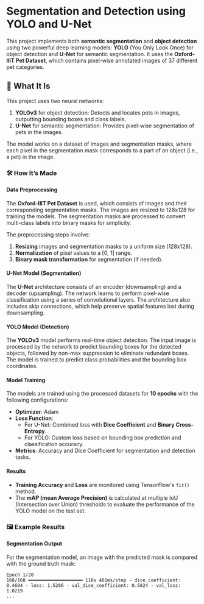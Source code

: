 # Segmentation and Detection using YOLO and U-Net

This project implements both **semantic segmentation** and **object detection** using two powerful deep learning models: **YOLO** (You Only Look Once) for object detection and **U-Net** for semantic segmentation. It uses the **Oxford-IIIT Pet Dataset**, which contains pixel-wise annotated images of 37 different pet categories.

## 📝 What It Is

This project uses two neural networks:
1. **YOLOv3** for object detection: Detects and locates pets in images, outputting bounding boxes and class labels.
2. **U-Net** for semantic segmentation: Provides pixel-wise segmentation of pets in the images.

The model works on a dataset of images and segmentation masks, where each pixel in the segmentation mask corresponds to a part of an object (i.e., a pet) in the image.

### 🛠 How It’s Made

#### **Data Preprocessing**
The **Oxford-IIIT Pet Dataset** is used, which consists of images and their corresponding segmentation masks. The images are resized to 128x128 for training the models. The segmentation masks are processed to convert multi-class labels into binary masks for simplicity.

The preprocessing steps involve:
1. **Resizing** images and segmentation masks to a uniform size (128x128).
2. **Normalization** of pixel values to a [0, 1] range.
3. **Binary mask transformation** for segmentation (if needed).

#### **U-Net Model (Segmentation)**
The **U-Net** architecture consists of an encoder (downsampling) and a decoder (upsampling). The network learns to perform pixel-wise classification using a series of convolutional layers. The architecture also includes skip connections, which help preserve spatial features lost during downsampling.

#### **YOLO Model (Detection)**
The **YOLOv3** model performs real-time object detection. The input image is processed by the network to predict bounding boxes for the detected objects, followed by non-max suppression to eliminate redundant boxes. The model is trained to predict class probabilities and the bounding box coordinates.

#### **Model Training**
The models are trained using the processed datasets for **10 epochs** with the following configurations:
- **Optimizer**: Adam
- **Loss Function**: 
  - For U-Net: Combined loss with **Dice Coefficient** and **Binary Cross-Entropy**.
  - For YOLO: Custom loss based on bounding box prediction and classification accuracy.
- **Metrics**: Accuracy and Dice Coefficient for segmentation and detection tasks.

#### **Results**
- **Training Accuracy** and **Loss** are monitored using TensorFlow's `fit()` method.
- The **mAP (mean Average Precision)** is calculated at multiple IoU (Intersection over Union) thresholds to evaluate the performance of the YOLO model on the test set.

### 🖼 Example Results

#### **Segmentation Output**
For the segmentation model, an image with the predicted mask is compared with the ground truth mask:

```plaintext
Epoch 1/20
168/168 ━━━━━━━━━━━━━━━━━━━━ 116s 461ms/step - dice_coefficient: 0.4604 - loss: 1.5286 - val_dice_coefficient: 0.5824 - val_loss: 1.0219
...
